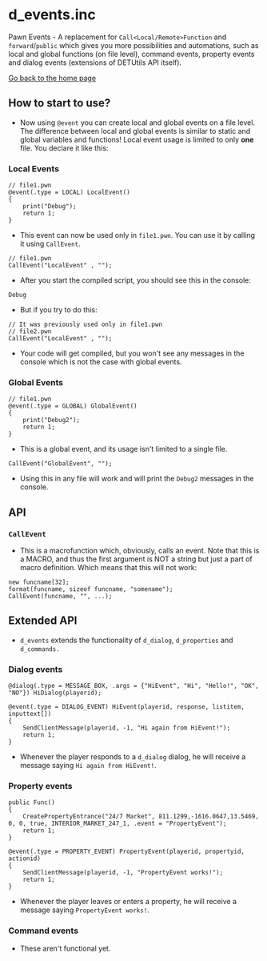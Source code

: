 # d_events.inc
Pawn Events - A replacement for `Call<Local/Remote>Function` and `forward`/`public` which gives you more possibilities and automations, such as local and global functions (on file level), command events, property events and dialog events (extensions of DETUtils API itself).

[Go back to the home page](../README.md)

## How to start to use?

- Now using `@event` you can create local and global events on a file level. The difference between local and global events is similar to static and global variables and functions! Local event usage is limited to only **one** file. You declare it like this:

### Local Events

```pawn
// file1.pwn
@event(.type = LOCAL) LocalEvent()
{
    print("Debug");
    return 1;
}
```

- This event can now be used only in `file1.pwn`. You can use it by calling it using `CallEvent`.

```pawn
// file1.pwn
CallEvent("LocalEvent" , "");
```

- After you start the compiled script, you should see this in the console:

```
Debug
```

- But if you try to do this:

```pawn
// It was previously used only in file1.pwn
// file2.pwn
CallEvent("LocalEvent" , "");
```

- Your code will get compiled, but you won't see any messages in the console which is not the case with global events.

### Global Events

```pawn
// file1.pwn
@event(.type = GLOBAL) GlobalEvent()
{
    print("Debug2");
    return 1;
}
```

- This is a global event, and its usage isn't limited to a single file.

```pawn
CallEvent("GlobalEvent", "");
```
- Using this in any file will work and will print the `Debug2` messages in the console.

## API

### `CallEvent`

- This is a macrofunction which, obviously, calls an event. Note that this is a MACRO, and thus the first argument is NOT a string but just a part of macro definition. Which means that this will not work:

```pawn
new funcname[32];
format(funcname, sizeof funcname, "somename");
CallEvent(funcname, "", ...);
```

## Extended API
- `d_events` extends the functionality of `d_dialog`, `d_properties` and `d_commands.`

### Dialog events

```pawn
@dialog(.type = MESSAGE_BOX, .args = {"HiEvent", "Hi", "Hello!", "OK", "NO"}) HiDialog(playerid);

@event(.type = DIALOG_EVENT) HiEvent(playerid, response, listitem, inputtext[])
{
	SendClientMessage(playerid, -1, "Hi again from HiEvent!");
    return 1;
}
```

- Whenever the player responds to a `d_dialog` dialog, he will receive a message saying `Hi again from HiEvent!`.

### Property events

```pawn
public Func()
{
	CreatePropertyEntrance("24/7 Market", 811.1299,-1616.0647,13.5469, 0, 0, true, INTERIOR_MARKET_247_1, .event = "PropertyEvent");
	return 1;
}

@event(.type = PROPERTY_EVENT) PropertyEvent(playerid, propertyid, actionid)
{
    SendClientMessage(playerid, -1, "PropertyEvent works!");
    return 1;
}
```

- Whenever the player leaves or enters a property, he will receive a message saying `PropertyEvent works!`.

### Command events

- These aren't functional yet.
